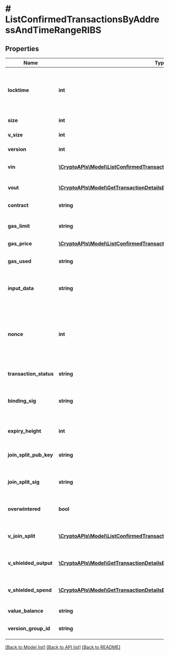 # # ListConfirmedTransactionsByAddressAndTimeRangeRIBS

## Properties

Name | Type | Description | Notes
------------ | ------------- | ------------- | -------------
**locktime** | **int** | Represents the locktime on the transaction on the specific blockchain, i.e. the blockheight at which the transaction is valid. |
**size** | **int** | Represents the total size of this transaction. |
**v_size** | **int** | Represents the virtual size of this transaction. |
**version** | **int** | Defines the version of the transaction. |
**vin** | [**\CryptoAPIs\Model\ListConfirmedTransactionsByAddressRIBSZVin[]**](ListConfirmedTransactionsByAddressRIBSZVin.md) | Object Array representation of transaction inputs |
**vout** | [**\CryptoAPIs\Model\GetTransactionDetailsByTransactionIDRIBSZVout[]**](GetTransactionDetailsByTransactionIDRIBSZVout.md) | Object Array representation of transaction outputs |
**contract** | **string** | Represents the specific transaction contract. |
**gas_limit** | **string** | Represents the amount of gas used by this specific transaction alone. |
**gas_price** | [**\CryptoAPIs\Model\ListConfirmedTransactionsByAddressRIBSBSCGasPrice**](ListConfirmedTransactionsByAddressRIBSBSCGasPrice.md) |  |
**gas_used** | **string** | Represents the exact unit of gas that was used for the transaction. |
**input_data** | **string** | Represents additional information that is required for the transaction. |
**nonce** | **int** | Represents the sequential running number for an address, starting from 0 for the first transaction. E.g., if the nonce of a transaction is 10, it would be the 11th transaction sent from the sender&#39;s address. |
**transaction_status** | **string** | String representation of the transaction status |
**binding_sig** | **string** | It is used to enforce balance of Spend and Output transfers, in order to prevent their replay across transactions. |
**expiry_height** | **int** | Represents a block height after which the transaction will expire. |
**join_split_pub_key** | **string** | Represents an encoding of a JoinSplitSig public validating key. |
**join_split_sig** | **string** | Is used to sign transactions that contain at least one JoinSplit description. |
**overwintered** | **bool** | \&quot;Overwinter\&quot; is the network upgrade for the Zcash blockchain. |
**v_join_split** | [**\CryptoAPIs\Model\ListConfirmedTransactionsByAddressRIBSZVJoinSplit[]**](ListConfirmedTransactionsByAddressRIBSZVJoinSplit.md) | Represents a sequence of JoinSplit descriptions using BCTV14 proofs. |
**v_shielded_output** | [**\CryptoAPIs\Model\GetTransactionDetailsByTransactionIDRIBSZVShieldedOutput[]**](GetTransactionDetailsByTransactionIDRIBSZVShieldedOutput.md) | Object Array representation of transaction output descriptions |
**v_shielded_spend** | [**\CryptoAPIs\Model\GetTransactionDetailsByTransactionIDRIBSZVShieldedSpend[]**](GetTransactionDetailsByTransactionIDRIBSZVShieldedSpend.md) | Object Array representation of transaction spend descriptions |
**value_balance** | **string** | Defines the transaction value balance. |
**version_group_id** | **string** | Represents the transaction version group ID. |

[[Back to Model list]](../../README.md#models) [[Back to API list]](../../README.md#endpoints) [[Back to README]](../../README.md)
